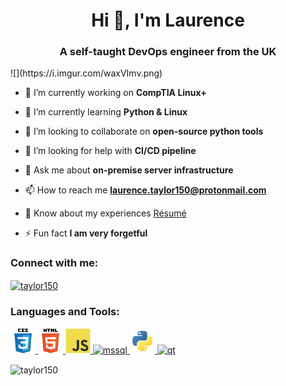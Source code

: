 <h1 align="center">Hi 👋, I'm Laurence</h1>
<h3 align="center">A self-taught DevOps engineer from the UK</h3>
![](https://i.imgur.com/waxVImv.png)

- 🔭 I’m currently working on **CompTIA Linux+**

- 🌱 I’m currently learning **Python & Linux**

- 👯 I’m looking to collaborate on **open-source python tools**

- 🤝 I’m looking for help with **CI/CD pipeline**

- 💬 Ask me about **on-premise server infrastructure**

- 📫 How to reach me **laurence.taylor150@protonmail.com**

- 📄 Know about my experiences [Résumé](https://drive.google.com/file/d/1RvE6Ltgv9a-6doznnEHVA5DThJobd-K5/view)

- ⚡ Fun fact **I am very forgetful**

<h3 align="left">Connect with me:</h3>
<p align="left">
<a href="https://linkedin.com/in/taylor150" target="blank"><img align="center" src="https://raw.githubusercontent.com/rahuldkjain/github-profile-readme-generator/master/src/images/icons/Social/linked-in-alt.svg" alt="taylor150" height="30" width="40" /></a>
</p>

<h3 align="left">Languages and Tools:</h3>
<p align="left"> <a href="https://www.w3schools.com/css/" target="_blank" rel="noreferrer"> <img src="https://raw.githubusercontent.com/devicons/devicon/master/icons/css3/css3-original-wordmark.svg" alt="css3" width="40" height="40"/> </a> <a href="https://www.w3.org/html/" target="_blank" rel="noreferrer"> <img src="https://raw.githubusercontent.com/devicons/devicon/master/icons/html5/html5-original-wordmark.svg" alt="html5" width="40" height="40"/> </a> <a href="https://developer.mozilla.org/en-US/docs/Web/JavaScript" target="_blank" rel="noreferrer"> <img src="https://raw.githubusercontent.com/devicons/devicon/master/icons/javascript/javascript-original.svg" alt="javascript" width="40" height="40"/> </a> <a href="https://www.microsoft.com/en-us/sql-server" target="_blank" rel="noreferrer"> <img src="https://www.svgrepo.com/show/303229/microsoft-sql-server-logo.svg" alt="mssql" width="40" height="40"/> </a> <a href="https://www.python.org" target="_blank" rel="noreferrer"> <img src="https://raw.githubusercontent.com/devicons/devicon/master/icons/python/python-original.svg" alt="python" width="40" height="40"/> </a> <a href="https://www.qt.io/" target="_blank" rel="noreferrer"> <img src="https://upload.wikimedia.org/wikipedia/commons/0/0b/Qt_logo_2016.svg" alt="qt" width="40" height="40"/> </a> </p>

<p><img align="center" src="https://github-readme-stats.vercel.app/api/top-langs?username=taylor150&show_icons=true&locale=en&layout=compact" alt="taylor150" /></p>
